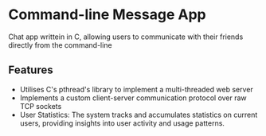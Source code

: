 # Command-line Message App

Chat app writtein in C, allowing users to communicate with their friends directly from the command-line

## Features

- Utilises C's pthread's library to implement a multi-threaded web server
- Implements a custom client-server communication protocol over raw TCP sockets
- User Statistics: The system tracks and accumulates statistics on current users, providing insights into user activity and usage patterns.
